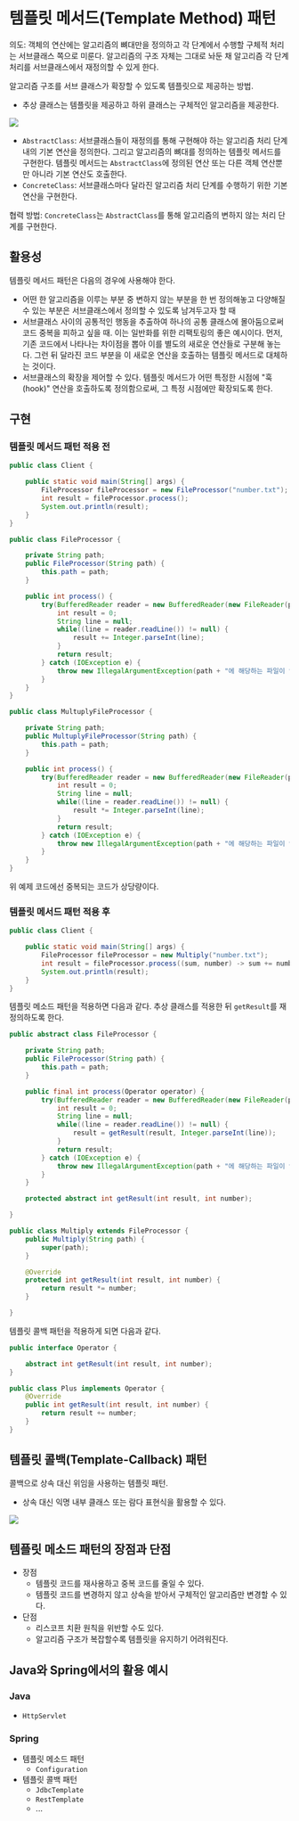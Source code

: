 # 템플릿 메서드(Template Method) 패턴
의도: 객체의 연산에는 알고리즘의 뼈대만을 정의하고 각 단계에서 수행할 구체적 처리는 서브클래스 쪽으로 미룬다. 알고리즘의 구조 자체는 그대로 놔둔 채 알고리즘 각 단계 처리를 서브클래스에서 재정의할 수 있게 한다.

알고리즘 구조를 서브 클래스가 확장할 수 있도록 템플릿으로 제공하는 방법.
- 추상 클래스는 템플릿을 제공하고 하위 클래스는 구체적인 알고리즘을 제공한다.

![](https://velog.velcdn.com/images/songs4805/post/59bd199e-eda4-4d5b-8348-5af03e911f14/image.png)

- `AbstractClass`: 서브클래스들이 재정의를 통해 구현해야 하는 알고리즘 처리 단계 내의 기본 연산을 정의한다. 그리고 알고리즘의 뼈대를 정의하는 템플릿 메서드를 구현한다. 템플릿 메서드는 `AbstractClass`에 정의된 연산 또는 다른 객체 연산뿐만 아니라 기본 연산도 호출한다.
- `ConcreteClass`: 서브클래스마다 달라진 알고리즘 처리 단계를 수행하기 위한 기본 연산을 구현한다.

협력 방법: `ConcreteClass`는 `AbstractClass`를 통해 알고리즘의 변하지 않는 처리 단계를 구현한다.

## 활용성
템플릿 메서드 패턴은 다음의 경우에 사용해야 한다.
- 어떤 한 알고리즘을 이루는 부분 중 변하지 않는 부분을 한 번 정의해놓고 다양해질 수 있는 부분은 서브클래스에서 정의할 수 있도록 남겨두고자 할 때
- 서브클래스 사이의 공통적인 행동을 추출하여 하나의 공통 클래스에 몰아둠으로써 코드 중복을 피하고 싶을 때. 이는 일반화를 위한 리팩토링의 좋은 예시이다. 먼저, 기존 코드에서 나타나는 차이점을 뽑아 이를 별도의 새로운 연산들로 구분해 놓는다. 그런 뒤 달라진 코드 부분을 이 새로운 연산을 호출하는 템플릿 메서드로 대체하는 것이다.
- 서브클래스의 확장을 제어할 수 있다. 템플릿 메서드가 어떤 특정한 시점에 "훅(hook)" 연산을 호출하도록 정의함으로써, 그 특정 시점에만 확장되도록 한다.

## 구현
### 템플릿 메서드 패턴 적용 전
```java
public class Client {

    public static void main(String[] args) {
        FileProcessor fileProcessor = new FileProcessor("number.txt");
        int result = fileProcessor.process();
        System.out.println(result);
    }
}
```

```java
public class FileProcessor {

    private String path;
    public FileProcessor(String path) {
        this.path = path;
    }

    public int process() {
        try(BufferedReader reader = new BufferedReader(new FileReader(path))) {
            int result = 0;
            String line = null;
            while((line = reader.readLine()) != null) {
                result += Integer.parseInt(line);
            }
            return result;
        } catch (IOException e) {
            throw new IllegalArgumentException(path + "에 해당하는 파일이 없습니다.", e);
        }
    }
}
```

```java
public class MultuplyFileProcessor {

    private String path;
    public MultuplyFileProcessor(String path) {
        this.path = path;
    }

    public int process() {
        try(BufferedReader reader = new BufferedReader(new FileReader(path))) {
            int result = 0;
            String line = null;
            while((line = reader.readLine()) != null) {
                result *= Integer.parseInt(line);
            }
            return result;
        } catch (IOException e) {
            throw new IllegalArgumentException(path + "에 해당하는 파일이 없습니다.", e);
        }
    }
}
```
위 예제 코드에선 중복되는 코드가 상당량이다.

### 템플릿 메서드 패턴 적용 후
```java
public class Client {

    public static void main(String[] args) {
        FileProcessor fileProcessor = new Multiply("number.txt");
        int result = fileProcessor.process((sum, number) -> sum += number);
        System.out.println(result);
    }
}
```

템플릿 메소드 패턴을 적용하면 다음과 같다. 추상 클래스를 적용한 뒤 `getResult`를 재정의하도록 한다.
```java
public abstract class FileProcessor {

    private String path;
    public FileProcessor(String path) {
        this.path = path;
    }

    public final int process(Operator operator) {
        try(BufferedReader reader = new BufferedReader(new FileReader(path))) {
            int result = 0;
            String line = null;
            while((line = reader.readLine()) != null) {
                result = getResult(result, Integer.parseInt(line));
            }
            return result;
        } catch (IOException e) {
            throw new IllegalArgumentException(path + "에 해당하는 파일이 없습니다.", e);
        }
    }

    protected abstract int getResult(int result, int number);

}
```

```java
public class Multiply extends FileProcessor {
    public Multiply(String path) {
        super(path);
    }

    @Override
    protected int getResult(int result, int number) {
        return result *= number;
    }

}
```

템플릿 콜백 패턴을 적용하게 되면 다음과 같다.
```java
public interface Operator {

    abstract int getResult(int result, int number);
}
```

```java
public class Plus implements Operator {
    @Override
    public int getResult(int result, int number) {
        return result += number;
    }
}
```

## 템플릿 콜백(Template-Callback) 패턴
콜백으로 상속 대신 위임을 사용하는 템플릿 패턴.
- 상속 대신 익명 내부 클래스 또는 람다 표현식을 활용할 수 있다.

![](https://velog.velcdn.com/images/songs4805/post/611a9684-eb13-40dd-bfd0-a5783d599375/image.png)

## 템플릿 메소드 패턴의 장점과 단점
- 장점
  - 템플릿 코드를 재사용하고 중복 코드를 줄일 수 있다.
  - 템플릿 코드를 변경하지 않고 상속을 받아서 구체적인 알고리즘만 변경할 수 있다.
- 단점
  - 리스코프 치환 원칙을 위반할 수도 있다.
  - 알고리즘 구조가 복잡할수록 템플릿을 유지하기 어려워진다.

## Java와 Spring에서의 활용 예시
### Java
- `HttpServlet`

### Spring
- 템플릿 메소드 패턴
  - `Configuration`
- 템플릿 콜백 패턴
  - `JdbcTemplate`
  - `RestTemplate`
  - ...

